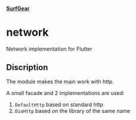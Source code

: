 #### [SurfGear](https://github.com/surfstudio/SurfGear)

# network

Network implementation for Flutter

## Discription

The module makes the main work with http.

A small facade and 2 implementations are used:
1. `DefaultHttp` based on standard http
2. `DioHttp` based on the library of the same name
